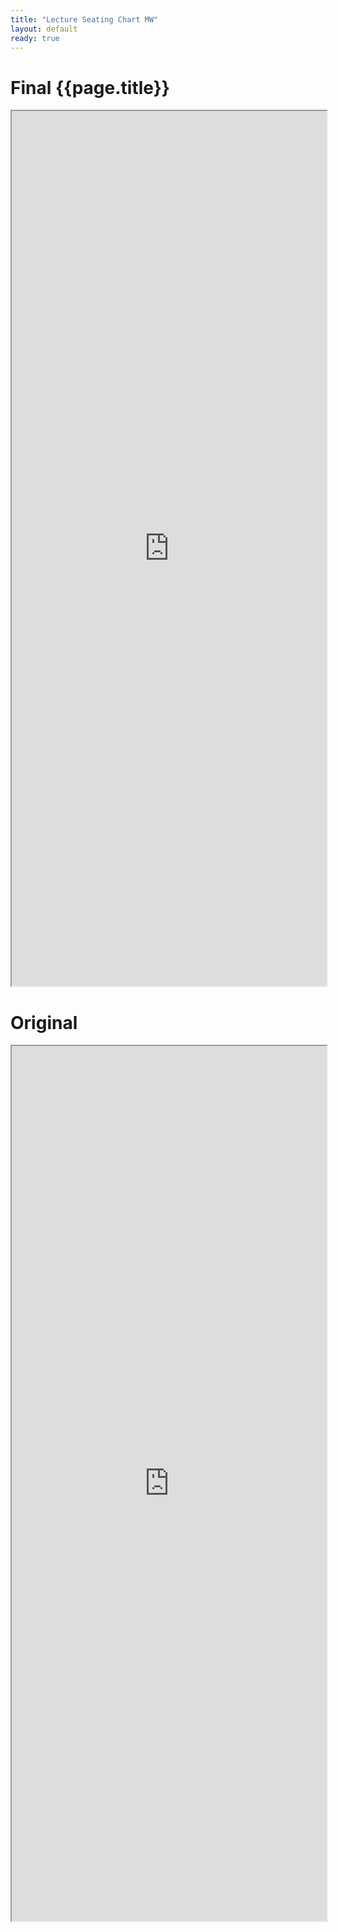 ```yaml
---
title: "Lecture Seating Chart MW"
layout: default
ready: true
---
```


# Final {{page.title}}

<style>
div.container { width: 100%; }
iframe { width: 100%; height: 1400px; overflow: scroll; }  
</style>


<iframe src="https://docs.google.com/spreadsheets/d/e/2PACX-1vQrYLqI_ltXw9LYRLyncct_2htzFnrudWy3tFDLaUMRqOh0xEKjszJK4SlIzHqal26piBGJFYclndLV/pubhtml?gid=563764457&amp;single=true&amp;widget=true&amp;headers=false"></iframe>

# Original

<iframe src="https://docs.google.com/spreadsheets/d/e/2PACX-1vQrYLqI_ltXw9LYRLyncct_2htzFnrudWy3tFDLaUMRqOh0xEKjszJK4SlIzHqal26piBGJFYclndLV/pubhtml?gid=0&amp;single=true&amp;widget=true&amp;headers=false"></iframe>




